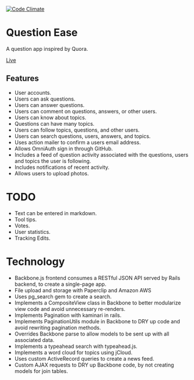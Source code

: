 [![Code Climate](https://codeclimate.com/github/jasminenoack/KnowledgEase/badges/gpa.svg)](https://codeclimate.com/github/jasminenoack/KnowledgEase)

# Question Ease

A question app inspired by Quora.

[Live][link]

[link]: https://www.knowledgease.com

## Features
* User accounts. 
* Users can ask questions.
* Users can answer questions.
* Users can comment on questions, answers, or other users.
* Users can know about topics. 
* Questions can have many topics. 
* Users can follow topics, questions, and other users. 
* Users can search questions, users, answers, and topics. 
* Uses action mailer to confirm a users email address.
* Allows OmniAuth sign in through GitHub. 
* Includes a feed of question activity associated with the questions, users and topics the user is following. 
* Includes notifications of recent activity. 
* Allows users to upload photos.
 
# TODO

* Text can be entered in markdown.
* Tool tips.
* Votes.
* User statistics.
* Tracking Edits.

# Technology

* Backbone.js frontend consumes a RESTful JSON API served by Rails backend, to create a single-page app.
* File upload and storage with Paperclip and Amazon AWS
* Uses pg_search gem to create a search.
* Implements a CompositeView class in Backbone to better modularize view code and avoid unnecessary re-renders.
* Implements Pagination with kaminari in rails.
* Implements PaginationUtils module in Backbone to DRY up code and avoid rewriting pagination methods.
* Overrides Backbone parse to allow models to be sent up with all associated data. 
* Implements a typeahead search with typeahead.js.
* Implements a word cloud for topics using jCloud.
* Uses custom ActiveRecord queries to create a news feed. 
* Custom AJAX requests to DRY up Backbone code, by not creating models for join tables.
